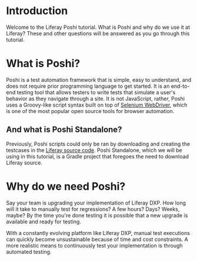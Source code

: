 # Introduction

Welcome to the Liferay Poshi tutorial. What is Poshi and why do we use it at Liferay? These and other questions will be answered as you go through this tutorial.

# What is Poshi?

Poshi is a test automation framework that is simple, easy to understand, and does not require prior programming language to get started. It is an end-to-end testing tool that allows testers to write tests that simulate a user's behavior as they navigate through a site. It is not JavaScript, rather, Poshi uses a Groovy-like script syntax built on top of [Selenium WebDriver](https://www.seleniumhq.org/docs/03_webdriver.jsp), which is one of the most popular open source tools for browser automation.

## And what is Poshi Standalone?

Previously, Poshi scripts could only be ran by downloading and creating the testcases in the [Liferay source code](https://github.com/liferay/liferay-portal/). Poshi Standalone, which we will be using in this tutorial, is a Gradle project that foregoes the need to download Liferay source.

# Why do we need Poshi?

Say your team is upgrading your implementation of Liferay DXP. How long will it take to manually test for regressions? A few hours? Days? Weeks, maybe? By the time you're done testing it is possible that a new upgrade is available and ready for testing.

With a constantly evolving platform like Liferay DXP, manual test executions can quickly become unsustainable because of time and cost constraints. A more realistic means to continuously test your implementation is through automated testing.

